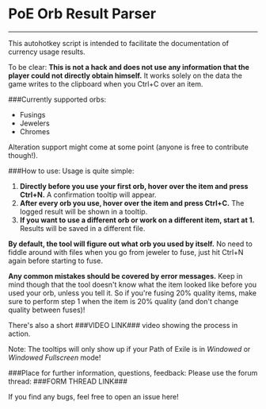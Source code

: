 # PoE Orb Result Parser
---------------------

This autohotkey script is intended to facilitate the documentation of currency usage results.

To be clear: **This is not a hack and does not use any information that the player could not directly obtain himself.**
It works solely on the data the game writes to the clipboard when you Ctrl+C over an item.

###Currently supported orbs:
* Fusings
* Jewelers
* Chromes

Alteration support might come at some point (anyone is free to contribute though!).

###How to use:
Usage is quite simple:

1. **Directly before you use your first orb, hover over the item and press Ctrl+N.** A confirmation tooltip will appear.
2. **After every orb you use, hover over the item and press Ctrl+C.** The logged result will be shown in a tooltip.
3. **If you want to use a different orb or work on a different item, start at 1.** Results will be saved in a different file.

**By default, the tool will figure out what orb you used by itself.** No need to fiddle around with files when you go from jeweler to fuse, just hit Ctrl+N again before starting to fuse.

**Any common mistakes should be covered by error messages.** Keep in mind though that the tool doesn't know what the item looked like before you used your orb, unless you tell it. So if you're fusing 20% quality items, make sure to perform step 1 when the item is 20% quality (and don't change quality between fuses)!

There's also a short ###VIDEO LINK### video showing the process in action.

Note: The tooltips will only show up if your Path of Exile is in *Windowed* or *Windowed Fullscreen* mode!

###Place for further information, questions, feedback:
Please use the forum thread: ###FORM THREAD LINK###

If you find any bugs, feel free to open an issue here!